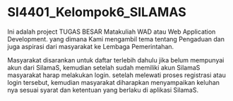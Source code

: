 # SI4401_Kelompok6_SILAMAS

Ini adalah project TUGAS BESAR Matakuliah WAD atau Web Application Development. yang dimana Kami mengambil tema tentang Pengaduan dan juga aspirasi dari masyarakat ke Lembaga Pemerintahan.

Masyarakat disarankan untuk daftar terlebih dahulu jika belum mempunyai akun dari SilamaS, kemudian setelah sudah memiliki akun SilamaS masyarakat harap melakukan login. setelah melewati proses registrasi atau login tersebut, kemudian masyarakat diharapkan menyampaikan keluhan nya sesuai syarat dan ketentuan yang berlaku di aplikasi SilamaS.
